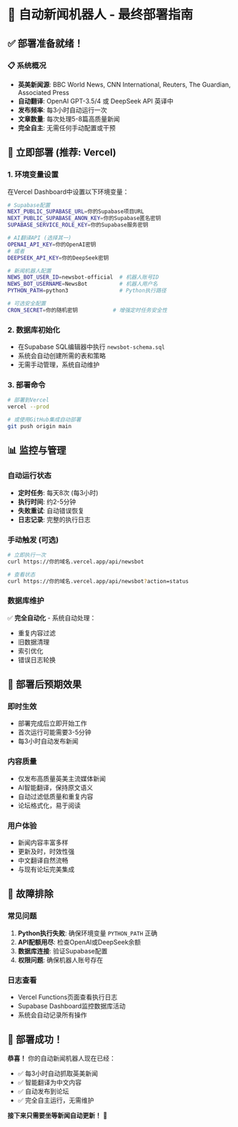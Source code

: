# 🤖 自动新闻机器人 - 最终部署指南

## ✅ 部署准备就绪！

### 📋 系统概况
- **英美新闻源**: BBC World News, CNN International, Reuters, The Guardian, Associated Press
- **自动翻译**: OpenAI GPT-3.5/4 或 DeepSeek API 英译中
- **发布频率**: 每3小时自动运行一次
- **文章数量**: 每次处理5-8篇高质量新闻
- **完全自主**: 无需任何手动配置或干预

## 🚀 立即部署 (推荐: Vercel)

### 1. 环境变量设置
在Vercel Dashboard中设置以下环境变量：

```bash
# Supabase配置
NEXT_PUBLIC_SUPABASE_URL=你的Supabase项目URL
NEXT_PUBLIC_SUPABASE_ANON_KEY=你的Supabase匿名密钥
SUPABASE_SERVICE_ROLE_KEY=你的Supabase服务密钥

# AI翻译API (选择其一)
OPENAI_API_KEY=你的OpenAI密钥
# 或者
DEEPSEEK_API_KEY=你的DeepSeek密钥

# 新闻机器人配置
NEWS_BOT_USER_ID=newsbot-official  # 机器人账号ID
NEWS_BOT_USERNAME=NewsBot          # 机器人用户名
PYTHON_PATH=python3                # Python执行路径

# 可选安全配置
CRON_SECRET=你的随机密钥           # 增强定时任务安全性
```

### 2. 数据库初始化
- 在Supabase SQL编辑器中执行 `newsbot-schema.sql`
- 系统会自动创建所需的表和策略
- 无需手动管理，系统自动维护

### 3. 部署命令
```bash
# 部署到Vercel
vercel --prod

# 或使用GitHub集成自动部署
git push origin main
```

## 📊 监控与管理

### 自动运行状态
- **定时任务**: 每天8次 (每3小时)
- **执行时间**: 约2-5分钟
- **失败重试**: 自动错误恢复
- **日志记录**: 完整的执行日志

### 手动触发 (可选)
```bash
# 立即执行一次
curl https://你的域名.vercel.app/api/newsbot

# 查看状态
curl https://你的域名.vercel.app/api/newsbot?action=status
```

### 数据库维护
✅ **完全自动化** - 系统自动处理：
- 重复内容过滤
- 旧数据清理
- 索引优化
- 错误日志轮换

## 🎯 部署后预期效果

### 即时生效
- 部署完成后立即开始工作
- 首次运行可能需要3-5分钟
- 每3小时自动发布新闻

### 内容质量
- 仅发布高质量英美主流媒体新闻
- AI智能翻译，保持原文语义
- 自动过滤低质量和重复内容
- 论坛格式化，易于阅读

### 用户体验
- 新闻内容丰富多样
- 更新及时，时效性强
- 中文翻译自然流畅
- 与现有论坛完美集成

## 🔧 故障排除

### 常见问题
1. **Python执行失败**: 确保环境变量 `PYTHON_PATH` 正确
2. **API配额用尽**: 检查OpenAI或DeepSeek余额
3. **数据库连接**: 验证Supabase配置
4. **权限问题**: 确保机器人账号存在

### 日志查看
- Vercel Functions页面查看执行日志
- Supabase Dashboard监控数据库活动
- 系统会自动记录所有操作

## 🎉 部署成功！

**恭喜！** 你的自动新闻机器人现在已经：
- ✅ 每3小时自动抓取英美新闻
- ✅ 智能翻译为中文内容
- ✅ 自动发布到论坛
- ✅ 完全自主运行，无需维护

**接下来只需要坐等新闻自动更新！** 🚀